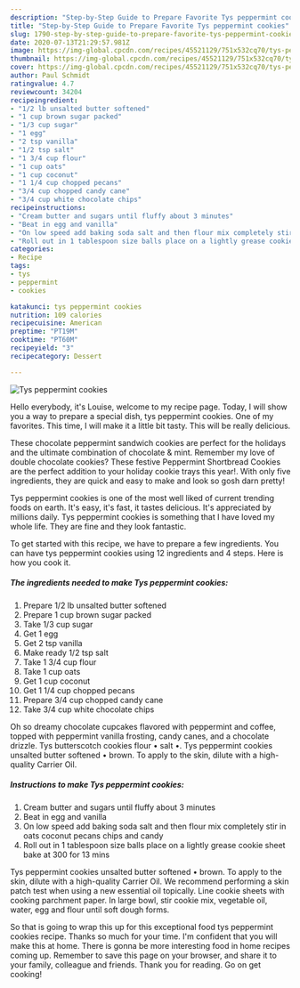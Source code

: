 ```yaml
---
description: "Step-by-Step Guide to Prepare Favorite Tys peppermint cookies"
title: "Step-by-Step Guide to Prepare Favorite Tys peppermint cookies"
slug: 1790-step-by-step-guide-to-prepare-favorite-tys-peppermint-cookies
date: 2020-07-13T21:29:57.981Z
image: https://img-global.cpcdn.com/recipes/45521129/751x532cq70/tys-peppermint-cookies-recipe-main-photo.jpg
thumbnail: https://img-global.cpcdn.com/recipes/45521129/751x532cq70/tys-peppermint-cookies-recipe-main-photo.jpg
cover: https://img-global.cpcdn.com/recipes/45521129/751x532cq70/tys-peppermint-cookies-recipe-main-photo.jpg
author: Paul Schmidt
ratingvalue: 4.7
reviewcount: 34204
recipeingredient:
- "1/2 lb unsalted butter softened"
- "1 cup brown sugar packed"
- "1/3 cup sugar"
- "1 egg"
- "2 tsp vanilla"
- "1/2 tsp salt"
- "1 3/4 cup flour"
- "1 cup oats"
- "1 cup coconut"
- "1 1/4 cup chopped pecans"
- "3/4 cup chopped candy cane"
- "3/4 cup white chocolate chips"
recipeinstructions:
- "Cream butter and sugars until fluffy about 3 minutes"
- "Beat in egg and vanilla"
- "On low speed add baking soda salt and then flour mix completely stir in oats coconut pecans chips and candy"
- "Roll out in 1 tablespoon size balls place on a lightly grease cookie sheet bake at 300 for 13 mins"
categories:
- Recipe
tags:
- tys
- peppermint
- cookies

katakunci: tys peppermint cookies 
nutrition: 109 calories
recipecuisine: American
preptime: "PT19M"
cooktime: "PT60M"
recipeyield: "3"
recipecategory: Dessert

---
```



![Tys peppermint cookies](https://img-global.cpcdn.com/recipes/45521129/751x532cq70/tys-peppermint-cookies-recipe-main-photo.jpg)

Hello everybody, it's Louise, welcome to my recipe page. Today, I will show you a way to prepare a special dish, tys peppermint cookies. One of my favorites. This time, I will make it a little bit tasty. This will be really delicious.

These chocolate peppermint sandwich cookies are perfect for the holidays and the ultimate combination of chocolate &amp; mint. Remember my love of double chocolate cookies? These festive Peppermint Shortbread Cookies are the perfect addition to your holiday cookie trays this year!. With only five ingredients, they are quick and easy to make and look so gosh darn pretty!

Tys peppermint cookies is one of the most well liked of current trending foods on earth. It's easy, it's fast, it tastes delicious. It's appreciated by millions daily. Tys peppermint cookies is something that I have loved my whole life. They are fine and they look fantastic.


To get started with this recipe, we have to prepare a few ingredients. You can have tys peppermint cookies using 12 ingredients and 4 steps. Here is how you cook it.

<!--inarticleads1-->

##### The ingredients needed to make Tys peppermint cookies:

1. Prepare 1/2 lb unsalted butter softened
1. Prepare 1 cup brown sugar packed
1. Take 1/3 cup sugar
1. Get 1 egg
1. Get 2 tsp vanilla
1. Make ready 1/2 tsp salt
1. Take 1 3/4 cup flour
1. Take 1 cup oats
1. Get 1 cup coconut
1. Get 1 1/4 cup chopped pecans
1. Prepare 3/4 cup chopped candy cane
1. Take 3/4 cup white chocolate chips


Oh so dreamy chocolate cupcakes flavored with peppermint and coffee, topped with peppermint vanilla frosting, candy canes, and a chocolate drizzle. Tys butterscotch cookies flour • salt •. Tys peppermint cookies unsalted butter softened • brown. To apply to the skin, dilute with a high-quality Carrier Oil. 

<!--inarticleads2-->

##### Instructions to make Tys peppermint cookies:

1. Cream butter and sugars until fluffy about 3 minutes
1. Beat in egg and vanilla
1. On low speed add baking soda salt and then flour mix completely stir in oats coconut pecans chips and candy
1. Roll out in 1 tablespoon size balls place on a lightly grease cookie sheet bake at 300 for 13 mins


Tys peppermint cookies unsalted butter softened • brown. To apply to the skin, dilute with a high-quality Carrier Oil. We recommend performing a skin patch test when using a new essential oil topically. Line cookie sheets with cooking parchment paper. In large bowl, stir cookie mix, vegetable oil, water, egg and flour until soft dough forms. 

So that is going to wrap this up for this exceptional food tys peppermint cookies recipe. Thanks so much for your time. I'm confident that you will make this at home. There is gonna be more interesting food in home recipes coming up. Remember to save this page on your browser, and share it to your family, colleague and friends. Thank you for reading. Go on get cooking!
